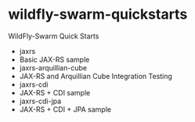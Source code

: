 # wildfly-swarm-quickstarts

WildFly-Swarm Quick Starts

* jaxrs
 * Basic JAX-RS sample
* jaxrs-arquillian-cube
 * JAX-RS and Arquillian Cube Integration Testing
* jaxrs-cdi
 * JAX-RS + CDI sample
* jaxrs-cdi-jpa
 * JAX-RS + CDI + JPA sample

